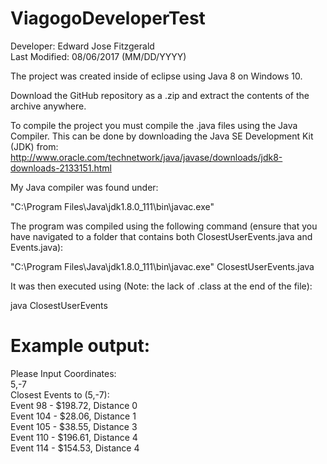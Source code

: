 # ViagogoDeveloperTest

Developer: Edward Jose Fitzgerald <br />
Last Modified: 08/06/2017 (MM/DD/YYYY) <br />

The project was created inside of eclipse using Java 8 on Windows 10. <br />

Download the GitHub repository as a .zip and extract the contents of the archive anywhere.<br />

To compile the project you must compile the .java files using the Java Compiler. This can be done by downloading the Java SE Development Kit (JDK) from:
http://www.oracle.com/technetwork/java/javase/downloads/jdk8-downloads-2133151.html <br />

My Java compiler was found under: <br />

"C:\Program Files\Java\jdk1.8.0_111\bin\javac.exe" <br />

The program was compiled using the following command (ensure that you have navigated to a folder that contains both ClosestUserEvents.java and Events.java): <br />

"C:\Program Files\Java\jdk1.8.0_111\bin\javac.exe" ClosestUserEvents.java <br />

It was then executed using (Note: the lack of .class at the end of the file): <br />

java ClosestUserEvents <br />

# Example output: <br />

Please Input Coordinates: <br />
5,-7 <br />
Closest Events to (5,-7): <br />
Event 98 - $198.72, Distance 0 <br />
Event 104 - $28.06, Distance 1 <br />
Event 105 - $38.55, Distance 3 <br />
Event 110 - $196.61, Distance 4 <br />
Event 114 - $154.53, Distance 4 <br />
